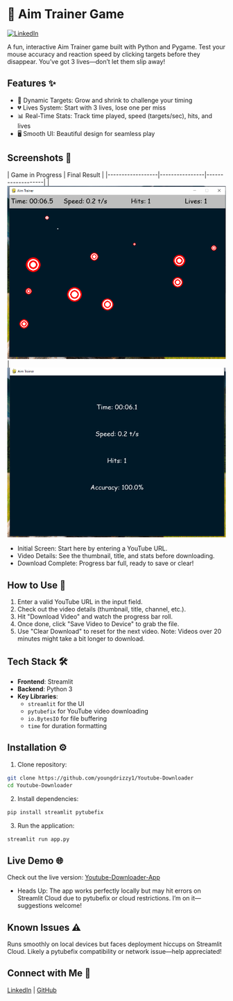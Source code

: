 # 🎯 Aim Trainer Game

[![LinkedIn](https://img.shields.io/badge/LinkedIn-Post-blue)](https://www.linkedin.com/posts/eromosele-itoya_python-pygame-gamedev-activity-7349058650138632195-FRHu?utm_source=share&utm_medium=member_desktop&rcm=ACoAAEbDOGsBGINDr5uoWo3fkmNHZc_HI1Qst6k)

A fun, interactive Aim Trainer game built with Python and Pygame. Test your mouse accuracy and reaction speed by clicking targets before they disappear. You’ve got 3 lives—don’t let them slip away!

## Features ✨
- 🎯 Dynamic Targets: Grow and shrink to challenge your timing
- 💔 Lives System: Start with 3 lives, lose one per miss
- 📊 Real-Time Stats: Track time played, speed (targets/sec), hits, and lives
- 🖥️ Smooth UI: Beautiful design for seamless play

## Screenshots 📸
|  Game in Progress | Final Result   |
|------------------|----------------|-------------------|
| ![Game Progress](screenshots/Game_progress.png) | ![Result](screenshots/Result.png) 

- Initial Screen: Start here by entering a YouTube URL.
- Video Details: See the thumbnail, title, and stats before downloading.
- Download Complete: Progress bar full, ready to save or clear!

## How to Use 🎥
1. Enter a valid YouTube URL in the input field.
2. Check out the video details (thumbnail, title, channel, etc.).
3. Hit "Download Video" and watch the progress bar roll.
4. Once done, click "Save Video to Device" to grab the file.
5. Use "Clear Download" to reset for the next video.
Note: Videos over 20 minutes might take a bit longer to download.

## Tech Stack 🛠️
- **Frontend**: Streamlit
- **Backend**: Python 3
- **Key Libraries**: 
  - `streamlit` for the UI
  - `pytubefix` for YouTube video downloading
  - `io.BytesIO`  for file buffering
  - `time`   for duration formatting

## Installation ⚙️
1. Clone repository:
```bash
git clone https://github.com/youngdrizzy1/Youtube-Downloader
cd Youtube-Downloader
```

2. Install dependencies:
```bash
pip install streamlit pytubefix
```

3. Run the application:
```bash
streamlit run app.py
```

## Live Demo 🌐
Check out the live version: [Youtube-Downloader-App](https://youtube-downloader0.streamlit.app/)
- Heads Up: The app works perfectly locally but may hit errors on Streamlit Cloud due to pytubefix or cloud restrictions. I’m on it—suggestions welcome!

## Known Issues ⚠️
Runs smoothly on local devices but faces deployment hiccups on Streamlit Cloud. Likely a pytubefix compatibility or network issue—help appreciated!

## Connect with Me 👋
[LinkedIn](https://www.linkedin.com/in/eromosele-itoya/) | 
[GitHub](https://github.com/youngdrizzy1)
